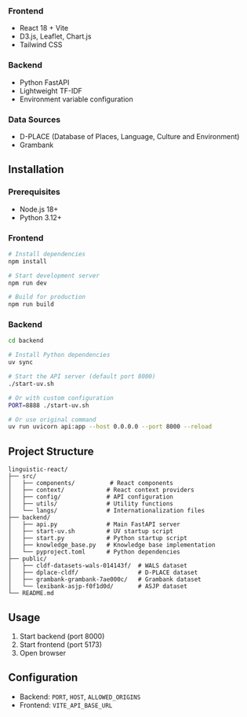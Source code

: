 ### Frontend
- React 18 + Vite
- D3.js, Leaflet, Chart.js
- Tailwind CSS

### Backend
- Python FastAPI
- Lightweight TF-IDF
- Environment variable configuration

### Data Sources
- D-PLACE (Database of Places, Language, Culture and Environment)
- Grambank

## Installation

### Prerequisites
- Node.js 18+
- Python 3.12+

### Frontend
```bash
# Install dependencies
npm install

# Start development server
npm run dev

# Build for production
npm run build
```

### Backend
```bash
cd backend

# Install Python dependencies
uv sync

# Start the API server (default port 8000)
./start-uv.sh

# Or with custom configuration
PORT=8888 ./start-uv.sh

# Or use original command
uv run uvicorn api:app --host 0.0.0.0 --port 8000 --reload
```

## Project Structure

```
linguistic-react/
├── src/
│   ├── components/          # React components
│   ├── context/            # React context providers
│   ├── config/             # API configuration
│   ├── utils/              # Utility functions
│   └── langs/              # Internationalization files
├── backend/
│   ├── api.py              # Main FastAPI server
│   ├── start-uv.sh         # UV startup script
│   ├── start.py            # Python startup script
│   ├── knowledge_base.py   # Knowledge base implementation
│   └── pyproject.toml      # Python dependencies
├── public/
│   ├── cldf-datasets-wals-014143f/  # WALS dataset
│   ├── dplace-cldf/                 # D-PLACE dataset
│   ├── grambank-grambank-7ae000c/   # Grambank dataset
│   └── lexibank-asjp-f0f1d0d/       # ASJP dataset
└── README.md
```

## Usage

1. Start backend (port 8000)
2. Start frontend (port 5173)
3. Open browser

## Configuration

- Backend: `PORT`, `HOST`, `ALLOWED_ORIGINS`
- Frontend: `VITE_API_BASE_URL`
